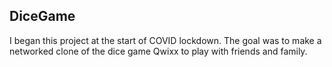 ## DiceGame

I began this project at the start of COVID lockdown.  The goal was to make a networked clone of the dice game Qwixx
to play with friends and family.  
